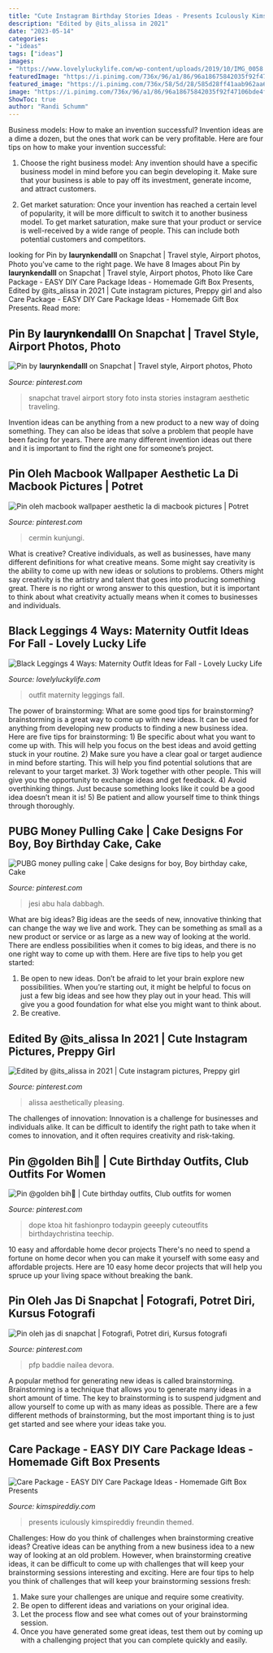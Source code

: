 ```yaml
---
title: "Cute Instagram Birthday Stories Ideas - Presents Iculously Kimspireddiy Freundin Themed"
description: "Edited by @its_alissa in 2021"
date: "2023-05-14"
categories:
- "ideas"
tags: ["ideas"]
images:
- "https://www.lovelyluckylife.com/wp-content/uploads/2019/10/IMG_0058.jpg"
featuredImage: "https://i.pinimg.com/736x/96/a1/86/96a18675842035f92f47106bde4f65b0.jpg"
featured_image: "https://i.pinimg.com/736x/58/5d/28/585d28ff41aab962aa6baf872f753ca0.jpg"
image: "https://i.pinimg.com/736x/96/a1/86/96a18675842035f92f47106bde4f65b0.jpg"
ShowToc: true
author: "Randi Schumm"
---
```



Business models: How to make an invention successful?
Invention ideas are a dime a dozen, but the ones that work can be very profitable. Here are four tips on how to make your invention successful:
1. Choose the right business model: Any invention should have a specific business model in mind before you can begin developing it. Make sure that your business is able to pay off its investment, generate income, and attract customers.

2. Get market saturation: Once your invention has reached a certain level of popularity, it will be more difficult to switch it to another business model. To get market saturation, make sure that your product or service is well-received by a wide range of people. This can include both potential customers and competitors.


	

		
looking for Pin by 𝐥𝐚𝐮𝐫𝐲𝐧𝐤𝐞𝐧𝐝𝐚𝐥𝐥𝐥 on Snapchat | Travel style, Airport photos, Photo you've came to the right page. We have 8 Images about Pin by 𝐥𝐚𝐮𝐫𝐲𝐧𝐤𝐞𝐧𝐝𝐚𝐥𝐥𝐥 on Snapchat | Travel style, Airport photos, Photo like Care Package - EASY DIY Care Package Ideas - Homemade Gift Box Presents, Edited by @its_alissa in 2021 | Cute instagram pictures, Preppy girl and also Care Package - EASY DIY Care Package Ideas - Homemade Gift Box Presents. Read more:
		
    
## Pin By 𝐥𝐚𝐮𝐫𝐲𝐧𝐤𝐞𝐧𝐝𝐚𝐥𝐥𝐥 On Snapchat | Travel Style, Airport Photos, Photo

<img loading=lazy src="https://i.pinimg.com/736x/58/5d/28/585d28ff41aab962aa6baf872f753ca0.jpg" onerror="this.onerror=null;this.src='https://tse1.mm.bing.net/th?id=OIP.7XG2U08IT7-0tHS0rxzgxQHaLR&amp;pid=15.1';" alt="Pin by 𝐥𝐚𝐮𝐫𝐲𝐧𝐤𝐞𝐧𝐝𝐚𝐥𝐥𝐥 on Snapchat | Travel style, Airport photos, Photo">

_Source: pinterest.com_

>snapchat travel airport story foto insta stories instagram aesthetic traveling. 

	

Invention ideas can be anything from a new product to a new way of doing something. They can also be ideas that solve a problem that people have been facing for years. There are many different invention ideas out there and it is important to find the right one for someone’s project.

    
## Pin Oleh Macbook Wallpaper Aesthetic La Di Macbook Pictures | Potret

<img loading=lazy src="https://i.pinimg.com/736x/4a/6e/58/4a6e586ba7cddb52130dbc9d7721af09.jpg" onerror="this.onerror=null;this.src='https://tse4.mm.bing.net/th?id=OIP.BvMK2ipKNmKB7EPQc3hOOQHaPl&amp;pid=15.1';" alt="Pin oleh macbook wallpaper aesthetic la di macbook pictures | Potret">

_Source: pinterest.com_

>cermin kunjungi. 

	

What is creative?
Creative individuals, as well as businesses, have many different definitions for what creative means. Some might say creativity is the ability to come up with new ideas or solutions to problems. Others might say creativity is the artistry and talent that goes into producing something great. There is no right or wrong answer to this question, but it is important to think about what creativity actually means when it comes to businesses and individuals.

    
## Black Leggings 4 Ways: Maternity Outfit Ideas For Fall - Lovely Lucky Life

<img loading=lazy src="https://www.lovelyluckylife.com/wp-content/uploads/2019/10/IMG_0058.jpg" onerror="this.onerror=null;this.src='https://tse4.mm.bing.net/th?id=OIP.Bb5qktgGwE9hyyjQ-FWjLgHaJ4&amp;pid=15.1';" alt="Black Leggings 4 Ways: Maternity Outfit Ideas for Fall - Lovely Lucky Life">

_Source: lovelyluckylife.com_

>outfit maternity leggings fall. 

	

The power of brainstorming: What are some good tips for brainstorming?
brainstorming is a great way to come up with new ideas. It can be used for anything from developing new products to finding a new business idea. Here are five tips for brainstorming: 1) Be specific about what you want to come up with. This will help you focus on the best ideas and avoid getting stuck in your routine. 2) Make sure you have a clear goal or target audience in mind before starting. This will help you find potential solutions that are relevant to your target market. 3) Work together with other people. This will give you the opportunity to exchange ideas and get feedback. 4) Avoid overthinking things. Just because something looks like it could be a good idea doesn’t mean it is! 5) Be patient and allow yourself time to think things through thoroughly.

    
## PUBG Money Pulling Cake | Cake Designs For Boy, Boy Birthday Cake, Cake

<img loading=lazy src="https://i.pinimg.com/736x/e4/29/26/e4292672417e5042f1a319228b089ca6.jpg" onerror="this.onerror=null;this.src='https://tse2.mm.bing.net/th?id=OIP.DyJ3mkgAxgrGWwHsF04okQHaJ-&amp;pid=15.1';" alt="PUBG money pulling cake | Cake designs for boy, Boy birthday cake, Cake">

_Source: pinterest.com_

>jesi abu hala dabbagh. 

	

What are big ideas?
Big ideas are the seeds of new, innovative thinking that can change the way we live and work. They can be something as small as a new product or service or as large as a new way of looking at the world. There are endless possibilities when it comes to big ideas, and there is no one right way to come up with them. Here are five tips to help you get started: 
1. Be open to new ideas. Don’t be afraid to let your brain explore new possibilities. When you’re starting out, it might be helpful to focus on just a few big ideas and see how they play out in your head. This will give you a good foundation for what else you might want to think about. 
2. Be creative.

    
## Edited By @its_alissa In 2021 | Cute Instagram Pictures, Preppy Girl

<img loading=lazy src="https://i.pinimg.com/736x/ea/92/33/ea92333be4e1127bdaed76b493d1e7c9.jpg" onerror="this.onerror=null;this.src='https://tse2.mm.bing.net/th?id=OIP.0VuBpI46c0Vr6328VHtpDgHaKA&amp;pid=15.1';" alt="Edited by @its_alissa in 2021 | Cute instagram pictures, Preppy girl">

_Source: pinterest.com_

>alissa aesthetically pleasing. 

	

The challenges of innovation:
Innovation is a challenge for businesses and individuals alike. It can be difficult to identify the right path to take when it comes to innovation, and it often requires creativity and risk-taking.

    
## Pin @golden Bih👅 | Cute Birthday Outfits, Club Outfits For Women

<img loading=lazy src="https://i.pinimg.com/736x/96/a1/86/96a18675842035f92f47106bde4f65b0.jpg" onerror="this.onerror=null;this.src='https://tse4.mm.bing.net/th?id=OIP.IPJXHJmkJXxSRC3-NCOKyAHaJ3&amp;pid=15.1';" alt="Pin @golden bih👅 | Cute birthday outfits, Club outfits for women">

_Source: pinterest.com_

>dope ktoa hit fashionpro todaypin geeeply cuteoutfits birthdaychristina teechip. 

	

10 easy and affordable home decor projects
There's no need to spend a fortune on home decor when you can make it yourself with some easy and affordable projects. Here are 10 easy home decor projects that will help you spruce up your living space without breaking the bank.

    
## Pin Oleh Jas Di Snapchat | Fotografi, Potret Diri, Kursus Fotografi

<img loading=lazy src="https://i.pinimg.com/736x/aa/91/17/aa91174cbf08b34b0ae9a5252f7c9b53.jpg" onerror="this.onerror=null;this.src='https://tse1.mm.bing.net/th?id=OIP.6pC4JafhoALauaDjg6ltyQHaM4&amp;pid=15.1';" alt="Pin oleh jas di snapchat | Fotografi, Potret diri, Kursus fotografi">

_Source: pinterest.com_

>pfp baddie nailea devora. 

	

A popular method for generating new ideas is called brainstorming. Brainstorming is a technique that allows you to generate many ideas in a short amount of time. The key to brainstorming is to suspend judgment and allow yourself to come up with as many ideas as possible. There are a few different methods of brainstorming, but the most important thing is to just get started and see where your ideas take you.

    
## Care Package - EASY DIY Care Package Ideas - Homemade Gift Box Presents

<img loading=lazy src="https://kimspireddiy.com/wp-content/uploads/2020/04/diy-care-package-red-88.jpg" onerror="this.onerror=null;this.src='https://tse1.mm.bing.net/th?id=OIP.safvaBhb-5QY3ZfOxyx41gHaNM&amp;pid=15.1';" alt="Care Package - EASY DIY Care Package Ideas - Homemade Gift Box Presents">

_Source: kimspireddiy.com_

>presents iculously kimspireddiy freundin themed. 

	

Challenges: How do you think of challenges when brainstorming creative ideas?
Creative ideas can be anything from a new business idea to a new way of looking at an old problem. However, when brainstorming creative ideas, it can be difficult to come up with challenges that will keep your brainstorming sessions interesting and exciting. Here are four tips to help you think of challenges that will keep your brainstorming sessions fresh: 
1) Make sure your challenges are unique and require some creativity.
2) Be open to different ideas and variations on your original idea.
3) Let the process flow and see what comes out of your brainstorming session.
4) Once you have generated some great ideas, test them out by coming up with a challenging project that you can complete quickly and easily.


